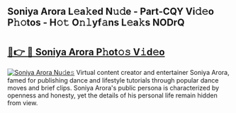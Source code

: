 ## Soniya Arora L𝚎a𝚔ed N𝚞𝚍e - Part-CQY Vi𝚍𝚎o P𝚑𝚘tos - H𝚘𝚝 O𝚗𝚕yf𝚊ns L𝚎a𝚔s NODrQ

# <h2><a href="http://kf73vv.oniu.top/?m=Soniya+Arora">🔗👉 🔴 Soniya Arora P𝚑ot𝚘𝚜 V𝚒d𝚎o</a></h2>

[![Soniya Arora Nu𝚍e𝚜](https://i.imgur.com/0qMVB7G.gif)](http://kf73vv.oniu.top/?m=Soniya+Arora)
Virtual content creator and entertainer Soniya Arora, famed for publishing dance and lifestyle tutorials through popular dance moves and brief clips. Soniya Arora's public persona is characterized by openness and honesty, yet the details of his personal life remain hidden from view.  
